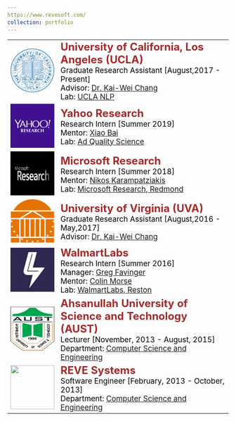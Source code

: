 ```yaml
---
https://www.revesoft.com/
collection: portfolio
---
```


<table class="table__tablenospace">
	<tr>
		<td class="table__tablenospace"><img src='/images/UCLA.png' style='height:100px;width:100px'></td>
		<td class="table__tablenospace" width="600px">
			<span style="color:black; font-size:17px"> 
			<font color="brown" size="5"><b>University of California, Los Angeles (UCLA)</b></font><br/>
			Graduate Research Assistant [August,2017 - Present]<br/>
			Advisor: <a href="http://web.cs.ucla.edu/~kwchang/">Dr. Kai-Wei Chang</a><br/>
			Lab: <a href="http://web.cs.ucla.edu/~kwchang/members/">UCLA NLP</a>
			</span>
		</td>
 	</tr>
	<tr>
		<td class="table__tablenospace"><img src='/images/Yahoo.png' style='height:100px;;width:100px'></td>
		<td class="table__tablenospace" width="600px">
			<span style="color:black; font-size:17px"> 
			<font color="brown" size="5"><b>Yahoo Research</b></font><br/>
			Research Intern [Summer 2019]<br/>
			Mentor: <a href="https://sites.google.com/site/xiaobaihomepage/">Xiao Bai</a><br/>
			Lab: <a href="https://research.yahoo.com/research-areas/advertising-science">Ad Quality Science</a
			</span>
		</td>
 	</tr>
	<tr>
		<td class="table__tablenospace"><img src='/images/MSR.png' style='height:100px;;width:100px'></td>
		<td class="table__tablenospace" width="600px">
			<span style="color:black; font-size:17px"> 
			<font color="brown" size="5"><b>Microsoft Research</b></font><br/>
			Research Intern [Summer 2018]<br/>
			Mentor: <a href="http://lowrank.net/nikos/index.html">Nikos Karampatziakis</a><br/>
			Lab: <a href="https://www.microsoft.com/en-us/research/">Microsoft Research, Redmond</a>
			</span>
		</td>
 	</tr>
	<tr>
		<td class="table__tablenospace"><img src='/images/UVA.png' style='height:100px;width:100px'></td>
		<td class="table__tablenospace" width="600px">
			<span style="color:black; font-size:17px"> 
			<font color="brown" size="5"><b>University of Virginia (UVA)</b></font><br/>
			Graduate Research Assistant [August,2016 - May,2017]<br/>
			Advisor: <a href="hhttp://czhai.cs.illinois.edu/">Dr. Kai-Wei Chang</a><br/>
			</span>
		</td>
 	</tr>
	<tr>
		<td class="table__tablenospace"><img src='/images/Walmart.png' style='height:100px;;width:100px'></td>
		<td class="table__tablenospace" width="600px">
			<span style="color:black; font-size:17px"> 
			<font color="brown" size="5"><b>WalmartLabs</b></font><br/>
			Research Intern [Summer 2016]<br/>
			Manager: <a href="https://www.linkedin.com/in/gregfavinger/">Greg Favinger</a><br/>
			Mentor: <a href="https://www.linkedin.com/in/colin-morse-13549b3/">Colin Morse</a><br/>
			Lab: <a href="https://www.walmartlabs.com/">WalmartLabs, Reston</a>
			</span>
		</td>
 	</tr>
 	<tr>
		<td class="table__tablenospace"><img src='/images/AUST.png' style='height:100px;;width:100px'></td>
		<td class="table__tablenospace" width="600px">
			<span style="color:black; font-size:17px"> 
			<font color="brown" size="5"><b>Ahsanullah University of Science and Technology (AUST)</b></font><br/>
			Lecturer [November, 2013 - August, 2015]<br/>
			Department: <a href="http://aust.edu/cse/index.htm">Computer Science and Engineering</a>
			</span>
		</td>
 	</tr>
	<tr>
		<td class="table__tablenospace"><img src='' style='height:100px;;width:100px'></td>
		<td class="table__tablenospace" width="600px">
			<span style="color:black; font-size:17px"> 
			<font color="brown" size="5"><b>REVE Systems</b></font><br/>
			Software Engineer [February, 2013 - October, 2013]<br/>
			Department: <a href="http://aust.edu/cse/index.htm">Computer Science and Engineering</a>
			</span>
		</td>
 	</tr>
</table>










